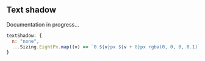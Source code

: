 ## Text shadow

Documentation in progress...


```javascript
textShadow: {
  n: "none",
  ...Sizing.EightPx.map((v) => `0 ${v}px ${v + 8}px rgba(0, 0, 0, 0.1)`),
}
```